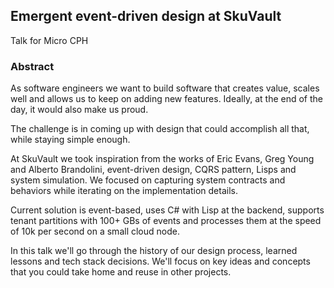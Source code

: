 

## Emergent event-driven design at SkuVault

Talk for Micro CPH


### Abstract

As software engineers we want to build software that creates value,
scales well and allows us to keep on adding new features. Ideally, at
the end of the day, it would also make us proud.

The challenge is in coming up with design that could accomplish all
that, while staying simple enough.

At SkuVault we took inspiration from the works of Eric Evans, Greg
Young and Alberto Brandolini, event-driven design, CQRS pattern, Lisps
and system simulation. We focused on capturing system contracts and
behaviors while iterating on the implementation details.

Current solution is event-based, uses C# with Lisp at the backend,
supports tenant partitions with 100+ GBs of events and processes them
at the speed of 10k per second on a small cloud node.

In this talk we'll go through the history of our design process,
learned lessons and tech stack decisions. We'll focus on key ideas and
concepts that you could take home and reuse in other projects.
